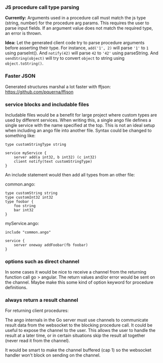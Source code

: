 
### JS procedure call type parsing
**Currently:** Arguments used in a procedure call must match the js type (string, number) for the procedure arg params. This requires the user to parse input fields. If an argument value does not match the required type, an error is thrown.

**Idea:** Let the generated client code try to parse procedure arguments before asserting their type. For instance, `add('1', 2)` will parse `'1'` to `1` using parseInt(). And `notify(42)` will parse `42` to `'42'` using parseString. And `sendString(object)` will try to convert `object` to string using `object.toString()`.

### Faster JSON
Generated structures marshal a lot faster with ffjson: https://github.com/pquerna/ffjson

### service blocks and includable files
Includable files would be a benefit for large project where custom types are used by different services. When writing this, a single ango file defines a single service with the name specified at the top. This is not an ideal setup when including an ango file into another file. Syntax could be changed to something like:
```
type customStringType string

service myService {
	server add(a int32, b int32) (c int32)
	client notify(text customStringType)
}
```

An include statement would then add all types from an other file:

common.ango:
```
type customString string
type customInt32 int32
type foobar {
	foo string
	bar int32
}
```

myService.ango:
```
include "common.ango"

service {
	server oneway addFoobar(fb foobar)
}
```

### options such as direct channel
In some cases it would be nice to receive a channel from the returning function call go > angular. The return values and/or error would be sent on the channel. Maybe make this some kind of option keyword for procedure definitions.

### always return a result channel
For returning client procedures:

The ango internals in the Go server must use channels to communicate result data from the websocket to the blocking procedure call. It could be useful to expose the channel to the user. This allows the user to handle the result at a later time, or in certain situations skip the result all together (never read it from the channel).

It would be smart to make the channel buffered (cap 1) so the websocket handler won't block on sending on the channel.
